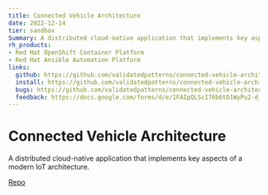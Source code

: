 ```yaml
---
title: Connected Vehicle Architecture
date: 2022-12-14
tier: sandbox
Summary: A distributed cloud-native application that implements key aspects of a modern IoT architecture.
rh_products:
- Red Hat OpenShift Container Platform
- Red Hat Ansible Automation Platform
links:
  github: https://github.com/validatedpatterns/connected-vehicle-architecture
  install: https://github.com/validatedpatterns/connected-vehicle-architecture?tab=readme-ov-file#bobby-car
  bugs: https://github.com/validatedpatterns/connected-vehicle-architecture/issues
  feedback: https://docs.google.com/forms/d/e/1FAIpQLScI76b6tD1WyPu2-d_9CCVDr3Fu5jYERthqLKJDUGwqBg7Vcg/viewform
---
```


# Connected Vehicle Architecture

A distributed cloud-native application that implements key aspects of a modern IoT architecture.

[Repo](https://github.com/validatedpatterns/connected-vehicle-architecture)
